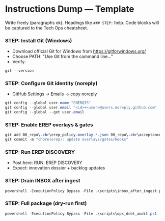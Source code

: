 # Instructions Dump — Template

Write freely (paragraphs ok). Headings like `### STEP:` help.
Code blocks will be captured to the Tech Ops cheatsheet.

### STEP: Install Git (Windows)
- Download official Git for Windows from https://gitforwindows.org/
- Choose PATH: "Use Git from the command line..."
- Verify:
```powershell
git --version
```

### STEP: Configure Git identity (noreply)
- GitHub Settings → Emails → copy noreply
```powershell
git config --global user.name "ENERQIS"
git config --global user.email "<id>+<user>@users.noreply.github.com"
git config --global --get user.email
```

### STEP: Enable EREP overlays & gates
```powershell
git add 00_repo\.cbr\erep_policy.overlay.*.json 00_repo\.cbr\acceptance_gates*.yaml 00_repo\.cbr\erep_hooks.yaml
git commit -m "chore(erep): update overlays/gates/hooks"
```

### STEP: Run EREP DISCOVERY
- Post here: RUN: EREP DISCOVERY
- Expect: innovation dossier + backlog updates

### STEP: Drain INBOX after ingest
```powershell
powershell -ExecutionPolicy Bypass -File .\scripts\inbox_after_ingest.ps1
```

### STEP: Full package (dry-run first)
```powershell
powershell -ExecutionPolicy Bypass -File .\scripts\ops_debt_audit.ps1
```
